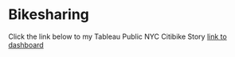 # Bikesharing


Click the link below to my Tableau Public NYC Citibike Story
[link to dashboard](https://public.tableau.com/app/profile/alka.badhan/viz/NYC_CItiBike/Story1)
